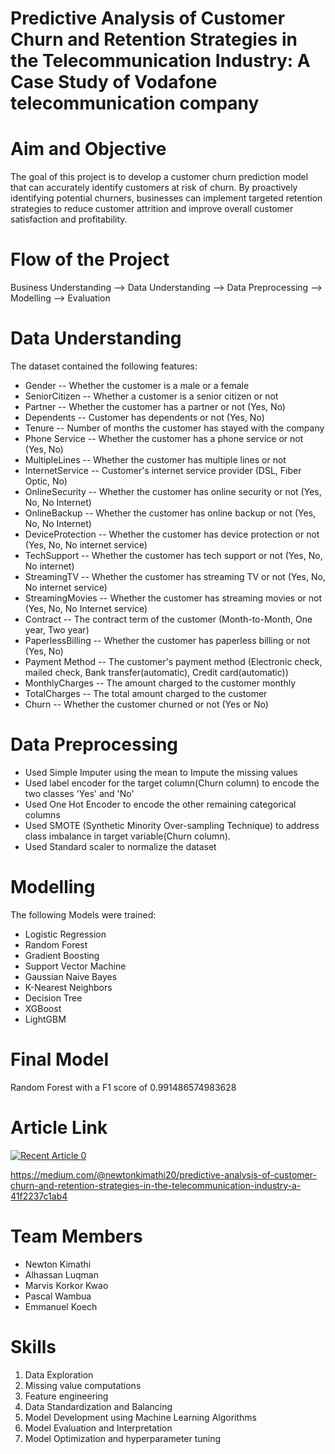 # Predictive Analysis of Customer Churn and Retention Strategies in the Telecommunication Industry: A Case Study of Vodafone telecommunication company

# Aim and Objective
The goal of this project is to develop a customer churn prediction model that can accurately identify customers at risk of churn. By proactively identifying potential churners, businesses can implement targeted retention strategies to reduce customer attrition and improve overall customer satisfaction and profitability.
 
# Flow of the Project  
 Business  Understanding --> Data Understanding --> Data Preprocessing --> Modelling --> Evaluation 

 # Data Understanding
 The dataset contained the following features:
* Gender -- Whether the customer is a male or a female
* SeniorCitizen -- Whether a customer is a senior citizen or not
* Partner -- Whether the customer has a partner or not (Yes, No)
* Dependents -- Customer has dependents or not (Yes, No)
* Tenure -- Number of months the customer has stayed with the company
* Phone Service -- Whether the customer has a phone service or not (Yes, No)
* MultipleLines -- Whether the customer has multiple lines or not
* InternetService -- Customer's internet service provider (DSL, Fiber Optic, No)
* OnlineSecurity -- Whether the customer has online security or not (Yes, No, No Internet)
* OnlineBackup -- Whether the customer has online backup or not (Yes, No, No Internet)
* DeviceProtection -- Whether the customer has device protection or not (Yes, No, No internet service)
* TechSupport -- Whether the customer has tech support or not (Yes, No, No internet)
* StreamingTV -- Whether the customer has streaming TV or not (Yes, No, No internet service)
* StreamingMovies -- Whether the customer has streaming movies or not (Yes, No, No Internet service)
* Contract -- The contract term of the customer (Month-to-Month, One year, Two year)
* PaperlessBilling -- Whether the customer has paperless billing or not (Yes, No)
* Payment Method -- The customer's payment method (Electronic check, mailed check, Bank transfer(automatic), Credit card(automatic))
* MonthlyCharges -- The amount charged to the customer monthly
* TotalCharges -- The total amount charged to the customer
* Churn -- Whether the customer churned or not (Yes or No)

# Data Preprocessing
* Used Simple Imputer using the mean to Impute the missing values
* Used label encoder for the target column(Churn column) to encode the two classes 'Yes' and 'No'
* Used One Hot Encoder to encode the other remaining categorical columns
* Used SMOTE (Synthetic Minority Over-sampling Technique) to address class imbalance in target variable(Churn column).
* Used Standard scaler to normalize the dataset
  

 # Modelling
 The following Models were trained:
* Logistic Regression
* Random Forest
* Gradient Boosting
* Support Vector Machine
* Gaussian Naive Bayes
* K-Nearest Neighbors
* Decision Tree
* XGBoost
* LightGBM

# Final Model
Random Forest with a F1 score of 0.991486574983628

# Article Link
<a target="_blank" href="https://github-readme-medium-recent-article.vercel.app/medium/@newtonkimathi20/0"><img src="https://github-readme-medium-recent-article.vercel.app/medium/@newtonkimathi20/0" alt="Recent Article 0"> 

https://medium.com/@newtonkimathi20/predictive-analysis-of-customer-churn-and-retention-strategies-in-the-telecommunication-industry-a-41f2237c1ab4



# Team Members
* Newton Kimathi
* Alhassan Luqman
* Marvis Korkor Kwao
* Pascal Wambua
* Emmanuel Koech

# Skills
1. Data Exploration
2. Missing value computations
3. Feature engineering
4. Data Standardization and Balancing
5. Model Development using Machine Learning Algorithms 
6. Model Evaluation and Interpretation 
7. Model Optimization and hyperparameter tuning
